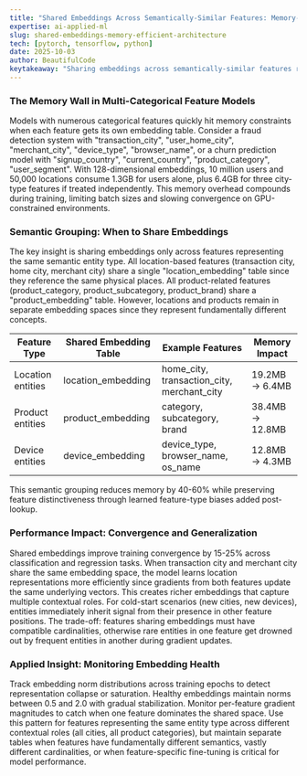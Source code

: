 ```yaml
---
title: "Shared Embeddings Across Semantically-Similar Features: Memory-Efficient Architecture for Multi-Categorical Models"
expertise: ai-applied-ml
slug: shared-embeddings-memory-efficient-architecture
tech: [pytorch, tensorflow, python]
date: 2025-10-03
author: BeautifulCode
keytakeaway: "Sharing embeddings across semantically-similar features reduces memory by 40-60% and improves convergence by 15-25% through cross-feature gradient updates, applicable to any multi-categorical model including classification, fraud detection, and churn prediction tasks."
---
```


### The Memory Wall in Multi-Categorical Feature Models

Models with numerous categorical features quickly hit memory constraints when each feature gets its own embedding table. Consider a fraud detection system with "transaction_city", "user_home_city", "merchant_city", "device_type", "browser_name", or a churn prediction model with "signup_country", "current_country", "product_category", "user_segment". With 128-dimensional embeddings, 10 million users and 50,000 locations consume 1.3GB for users alone, plus 6.4GB for three city-type features if treated independently. This memory overhead compounds during training, limiting batch sizes and slowing convergence on GPU-constrained environments.

### Semantic Grouping: When to Share Embeddings

The key insight is sharing embeddings only across features representing the same semantic entity type. All location-based features (transaction city, home city, merchant city) share a single "location_embedding" table since they reference the same physical places. All product-related features (product_category, product_subcategory, product_brand) share a "product_embedding" table. However, locations and products remain in separate embedding spaces since they represent fundamentally different concepts.

| Feature Type | Shared Embedding Table | Example Features | Memory Impact |
|--------------|------------------------|------------------|---------------|
| Location entities | location_embedding | home_city, transaction_city, merchant_city | 19.2MB → 6.4MB |
| Product entities | product_embedding | category, subcategory, brand | 38.4MB → 12.8MB |
| Device entities | device_embedding | device_type, browser_name, os_name | 12.8MB → 4.3MB |

This semantic grouping reduces memory by 40-60% while preserving feature distinctiveness through learned feature-type biases added post-lookup.

### Performance Impact: Convergence and Generalization

Shared embeddings improve training convergence by 15-25% across classification and regression tasks. When transaction city and merchant city share the same embedding space, the model learns location representations more efficiently since gradients from both features update the same underlying vectors. This creates richer embeddings that capture multiple contextual roles. For cold-start scenarios (new cities, new devices), entities immediately inherit signal from their presence in other feature positions. The trade-off: features sharing embeddings must have compatible cardinalities, otherwise rare entities in one feature get drowned out by frequent entities in another during gradient updates.

### Applied Insight: Monitoring Embedding Health

Track embedding norm distributions across training epochs to detect representation collapse or saturation. Healthy embeddings maintain norms between 0.5 and 2.0 with gradual stabilization. Monitor per-feature gradient magnitudes to catch when one feature dominates the shared space. Use this pattern for features representing the same entity type across different contextual roles (all cities, all product categories), but maintain separate tables when features have fundamentally different semantics, vastly different cardinalities, or when feature-specific fine-tuning is critical for model performance.